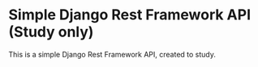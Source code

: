 # Simple Django Rest Framework API (Study only)

This is a simple Django Rest Framework API, created to study.


